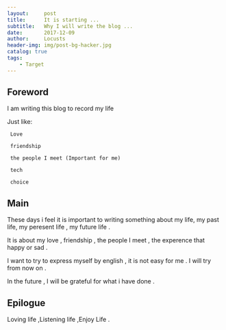 ```yaml
---
layout:     post
title:      It is starting ...
subtitle:   Why I will write the blog ...
date:       2017-12-09
author:     Locusts
header-img: img/post-bg-hacker.jpg
catalog: true
tags:
    - Target
---
```



## Foreword

I am writing this blog to record my life

Just like:

     Love
     
     friendship
     
     the people I meet (Important for me)
     
     tech
     
     choice
         

## Main

   These days i feel it is important to writing something about my life, my past life, my peresent life , my future life .
   
   It is about my love , friendship , the people I meet , the experence that happy or sad .
   
   I want to try to express myself by english , it is not easy for me . I will try from now on .
   
   In the future , I will be grateful for what i have done .
       

## Epilogue

Loving life ,Listening life ,Enjoy Life .


